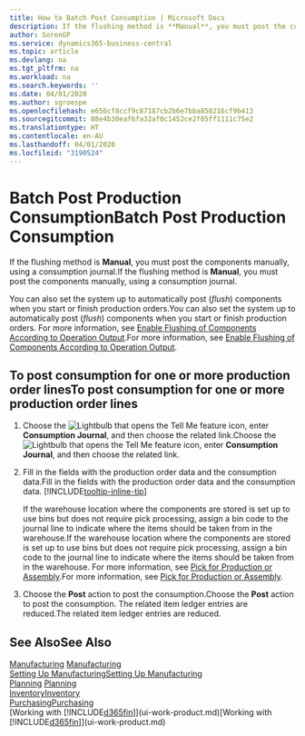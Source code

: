 ```yaml
---
title: How to Batch Post Consumption | Microsoft Docs
description: If the flushing method is **Manual**, you must post the components manually, using a consumption journal.
author: SorenGP
ms.service: dynamics365-business-central
ms.topic: article
ms.devlang: na
ms.tgt_pltfrm: na
ms.workload: na
ms.search.keywords: ''
ms.date: 04/01/2020
ms.author: sgroespe
ms.openlocfilehash: e656cf8ccf9c87187cb2b6e7bba858216cf9b413
ms.sourcegitcommit: 88e4b30eaf6fa32af0c1452ce2f85ff1111c75e2
ms.translationtype: HT
ms.contentlocale: en-AU
ms.lasthandoff: 04/01/2020
ms.locfileid: "3190524"
---
```

# <a name="batch-post-production-consumption"></a><span data-ttu-id="e07e2-103">Batch Post Production Consumption</span><span class="sxs-lookup"><span data-stu-id="e07e2-103">Batch Post Production Consumption</span></span>
<span data-ttu-id="e07e2-104">If the flushing method is **Manual**, you must post the components manually, using a consumption journal.</span><span class="sxs-lookup"><span data-stu-id="e07e2-104">If the flushing method is **Manual**, you must post the components manually, using a consumption journal.</span></span>

<span data-ttu-id="e07e2-105">You can also set the system up to automatically post (*flush*) components when you start or finish production orders.</span><span class="sxs-lookup"><span data-stu-id="e07e2-105">You can also set the system up to automatically post (*flush*) components when you start or finish production orders.</span></span> <span data-ttu-id="e07e2-106">For more information, see [Enable Flushing of Components According to Operation Output](production-how-to-flush-components-according-to-operation-output.md).</span><span class="sxs-lookup"><span data-stu-id="e07e2-106">For more information, see [Enable Flushing of Components According to Operation Output](production-how-to-flush-components-according-to-operation-output.md).</span></span>

## <a name="to-post-consumption-for-one-or-more-production-order-lines"></a><span data-ttu-id="e07e2-107">To post consumption for one or more production order lines</span><span class="sxs-lookup"><span data-stu-id="e07e2-107">To post consumption for one or more production order lines</span></span>  
1.  <span data-ttu-id="e07e2-108">Choose the ![Lightbulb that opens the Tell Me feature](media/ui-search/search_small.png "Tell me what you want to do") icon, enter **Consumption Journal**, and then choose the related link.</span><span class="sxs-lookup"><span data-stu-id="e07e2-108">Choose the ![Lightbulb that opens the Tell Me feature](media/ui-search/search_small.png "Tell me what you want to do") icon, enter **Consumption Journal**, and then choose the related link.</span></span>  
2.  <span data-ttu-id="e07e2-109">Fill in the fields with the production order data and the consumption data.</span><span class="sxs-lookup"><span data-stu-id="e07e2-109">Fill in the fields with the production order data and the consumption data.</span></span> [!INCLUDE[tooltip-inline-tip](includes/tooltip-inline-tip_md.md)]  

    <span data-ttu-id="e07e2-110">If the warehouse location where the components are stored is set up to use bins but does not require pick processing, assign a bin code to the journal line to indicate where the items should be taken from in the warehouse.</span><span class="sxs-lookup"><span data-stu-id="e07e2-110">If the warehouse location where the components are stored is set up to use bins but does not require pick processing, assign a bin code to the journal line to indicate where the items should be taken from in the warehouse.</span></span> <span data-ttu-id="e07e2-111">For more information, see [Pick for Production or Assembly](warehouse-how-to-pick-for-production.md).</span><span class="sxs-lookup"><span data-stu-id="e07e2-111">For more information, see [Pick for Production or Assembly](warehouse-how-to-pick-for-production.md).</span></span>  
3.  <span data-ttu-id="e07e2-112">Choose the **Post** action to post the consumption.</span><span class="sxs-lookup"><span data-stu-id="e07e2-112">Choose the **Post** action to post the consumption.</span></span> <span data-ttu-id="e07e2-113">The related item ledger entries are reduced.</span><span class="sxs-lookup"><span data-stu-id="e07e2-113">The related item ledger entries are reduced.</span></span>

## <a name="see-also"></a><span data-ttu-id="e07e2-114">See Also</span><span class="sxs-lookup"><span data-stu-id="e07e2-114">See Also</span></span>  
<span data-ttu-id="e07e2-115">[Manufacturing](production-manage-manufacturing.md)  </span><span class="sxs-lookup"><span data-stu-id="e07e2-115">[Manufacturing](production-manage-manufacturing.md)  </span></span>  
[<span data-ttu-id="e07e2-116">Setting Up Manufacturing</span><span class="sxs-lookup"><span data-stu-id="e07e2-116">Setting Up Manufacturing</span></span>](production-configure-production-processes.md)  
<span data-ttu-id="e07e2-117">[Planning](production-planning.md)    </span><span class="sxs-lookup"><span data-stu-id="e07e2-117">[Planning](production-planning.md)    </span></span>  
[<span data-ttu-id="e07e2-118">Inventory</span><span class="sxs-lookup"><span data-stu-id="e07e2-118">Inventory</span></span>](inventory-manage-inventory.md)  
[<span data-ttu-id="e07e2-119">Purchasing</span><span class="sxs-lookup"><span data-stu-id="e07e2-119">Purchasing</span></span>](purchasing-manage-purchasing.md)  
<span data-ttu-id="e07e2-120">[Working with [!INCLUDE[d365fin](includes/d365fin_md.md)]](ui-work-product.md)</span><span class="sxs-lookup"><span data-stu-id="e07e2-120">[Working with [!INCLUDE[d365fin](includes/d365fin_md.md)]](ui-work-product.md)</span></span>
